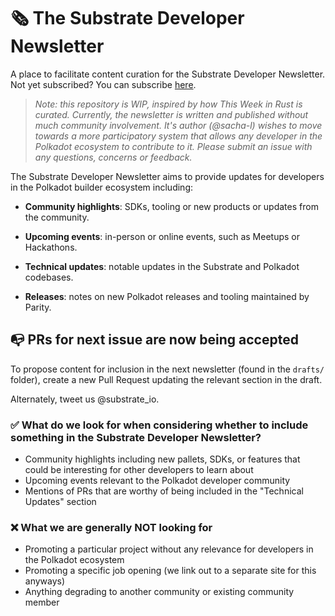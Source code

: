 # 🗞 The Substrate Developer Newsletter

A place to facilitate content curation for the Substrate Developer Newsletter. Not yet subscribed? You can subscribe [here](https://substrate.io/ecosystem/connect/newsletter/).

> _Note: this repository is WIP, inspired by how This Week in Rust is curated._
_Currently, the newsletter is written and published without much community involvement._
_It's author (@sacha-l) wishes to move towards a more participatory system that allows any developer in the Polkadot ecosystem to contribute to it._
_Please submit an issue with any questions, concerns or feedback._

The Substrate Developer Newsletter aims to provide updates for developers in the Polkadot builder ecosystem including:

* **Community highlights**: SDKs, tooling or new products or updates from the community.
 
* **Upcoming events**: in-person or online events, such as Meetups or Hackathons.
 
* **Technical updates**: notable updates in the Substrate and Polkadot codebases.

* **Releases**: notes on new Polkadot releases and tooling maintained by Parity.

## 📭 PRs for next issue are now being accepted

To propose content for inclusion in the next newsletter (found in the `drafts/` folder), create a new Pull Request updating the relevant section in the draft.

Alternately, tweet us @substrate_io.

### ✅ What do we look for when considering whether to include something in the Substrate Developer Newsletter?

* Community highlights including new pallets, SDKs, or features that could be interesting for other developers to learn about
* Upcoming events relevant to the Polkadot developer community
* Mentions of PRs that are worthy of being included in the "Technical Updates" section

### ❌ What we are generally NOT looking for

* Promoting a particular project without any relevance for developers in the Polkadot ecosystem
* Promoting a specific job opening (we link out to a separate site for this anyways)
* Anything degrading to another community or existing community member


